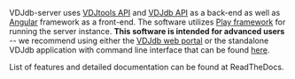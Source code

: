 VDJdb-server uses [VDJtools API](https://github.com/mikessh/vdjtools) and [VDJdb API](https://github.com/antigenomics/vdjdb-standalone) as a back-end 
as well as [Angular](https://angular.io/) framework as a front-end. 
The software utilizes [Play framework](https://www.playframework.com/) for running the server instance. 
**This software is intended for advanced users** -- we recommend using either the [VDJdb web portal](https://vdjdb.cdr3.net) 
or the standalone VDJdb application with command line interface that can be found [here](https://github.com/antigenomics/vdjdb-standalone).

List of features and detailed documentation can be found at ReadTheDocs.